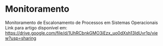 # Monitoramento
Monitoramento de Escalonamento de Processos em Sistemas Operacionais
Link para artigo disponível em: https://drive.google.com/file/d/1UhRCbnkGMO3iEzx_uo0dXsh13IdUvr1p/view?usp=sharing
